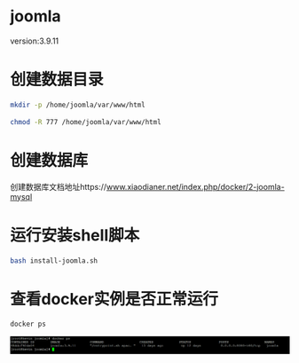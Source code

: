 # joomla
version:3.9.11
# 创建数据目录
```Bash  
mkdir -p /home/joomla/var/www/html
```
```Bash
chmod -R 777 /home/joomla/var/www/html
```
# 创建数据库
创建数据库文档地址https://www.xiaodianer.net/index.php/docker/2-joomla-mysql
# 运行安装shell脚本
```Bash
bash install-joomla.sh 
```
# 查看docker实例是否正常运行
```Bash
docker ps
```
![image](https://github.com/kevinsingapore/joomla/blob/master/joomla.png)
